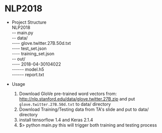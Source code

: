 # NLP2018

* Project Structure  
    NLP2018  
    -- main.py  
    -- data/  
    ---- glove.twitter.27B.50d.txt  
    ---- test_set.json  
    ---- training_set.json  
    -- out/  
    ---- 2018-04-30104022  
    ------ model.h5  
    ------ report.txt  
  
* Usage  
  1. Download GloVe pre-trained word vectors from: http://nlp.stanford.edu/data/glove.twitter.27B.zip and put `glove.twitter.27B.50d.txt` to data/ directory
  2. Download Training/Testing data from TA's slide and put to data/ directory
  3. install tensorflow 1.4 and Keras 2.1.4
  4. $> python main.py this will trigger both training and testing process  
  
